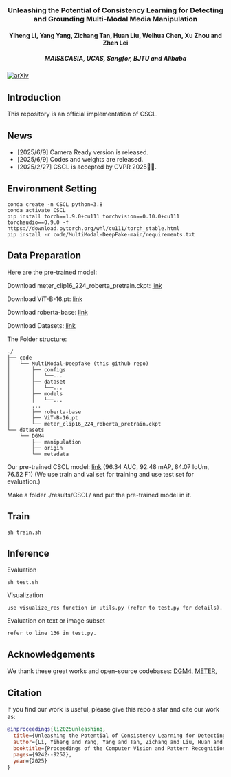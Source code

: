 <div align="center">
<!-- <h1>RCTrans</h1> -->
<h3> Unleashing the Potential of Consistency Learning for Detecting and Grounding Multi-Modal Media Manipulation</h3>
<h4>Yiheng Li, Yang Yang, Zichang Tan, Huan Liu, Weihua Chen, Xu Zhou and Zhen Lei<h4>
<h5>MAIS&CASIA, UCAS, Sangfor, BJTU and Alibaba<h5>
</div>

[![arXiv](https://img.shields.io/badge/arXiv-Paper-<COLOR>.svg)](https://arxiv.org/abs/2506.05890)

## Introduction

This repository is an official implementation of CSCL.

## News
- [2025/6/9] Camera Ready version is released.
- [2025/6/9] Codes and weights are released.
- [2025/2/27] CSCL is accepted by CVPR 2025🎉🎉.

## Environment Setting
```
conda create -n CSCL python=3.8
conda activate CSCL
pip install torch==1.9.0+cu111 torchvision==0.10.0+cu111 torchaudio==0.9.0 -f https://download.pytorch.org/whl/cu111/torch_stable.html
pip install -r code/MultiModal-DeepFake-main/requirements.txt
```
## Data Preparation
Here are the pre-trained model:

  Download meter_clip16_224_roberta_pretrain.ckpt: [link](https://drive.usercontent.google.com/download?id=1x4qm2rlYKxpYF3F_xI5ZKurTtFnndq3l&export=download&authuser=0&confirm=t&uuid=9356ef04-1b7b-444c-80be-4bf21fab8bda&at=AIrpjvOLjj-J08OdrxQf_rCxV7Zp:1739190851890)
  
  Download ViT-B-16.pt: [link](https://drive.usercontent.google.com/download?id=1GL3kOw-lmbD5abJCaaktLrODqxMllpd6&export=download&authuser=0&confirm=t&uuid=5a286816-fa87-4fd0-a75d-825ec03966e4&at=AIrpjvMiXdIVW3BRne33Y_-pvh1D:1739190843518)
  
  Download roberta-base: [link](https://huggingface.co/FacebookAI/roberta-base/tree/main)

Download Datasets: [link](https://huggingface.co/datasets/rshaojimmy/DGM4)

The Folder structure:
```
./
├── code
│   └── MultiModal-Deepfake (this github repo)
│       ├── configs
│       │   └──...
│       ├── dataset
│       │   └──...
│       ├── models
│       │   └──...
│       ...
│       ├── roberta-base
│       ├── ViT-B-16.pt
│       └── meter_clip16_224_roberta_pretrain.ckpt
└── datasets
    └── DGM4
        ├── manipulation
        ├── origin
        └── metadata
```

Our pre-trained CSCL model: [link](https://drive.usercontent.google.com/download?id=1ZW4akTzcB9QjsS6FcX4zQ5l2YOjl7zNy&export=download&authuser=0&confirm=t&uuid=e8e37fa5-46fd-48bb-be4b-be765ca86059&at=AIrpjvM1Jjby7_AjinIBFS9d61TL:1739189602615) (96.34 AUC, 92.48 mAP, 84.07 IoUm, 76.62 F1) (We use train and val set for training and use test set for evaluation.)

Make a folder ./results/CSCL/ and put the pre-trained model in it.

## Train
```
sh train.sh
```
## Inference

Evaluation
```
sh test.sh
```
Visualization
```
use visualize_res function in utils.py (refer to test.py for details).
```
Evaluation on text or image subset
```
refer to line 136 in test.py.
```
## Acknowledgements
We thank these great works and open-source codebases:
[DGM4](https://github.com/rshaojimmy/MultiModal-DeepFake?tab=readme-ov-file), [METER](https://github.com/zdou0830/METER),

## Citation
If you find our work is useful, please give this repo a star and cite our work as:
```bibtex
@inproceedings{li2025unleashing,
  title={Unleashing the Potential of Consistency Learning for Detecting and Grounding Multi-Modal Media Manipulation},
  author={Li, Yiheng and Yang, Yang and Tan, Zichang and Liu, Huan and Chen, Weihua and Zhou, Xu and Lei, Zhen},
  booktitle={Proceedings of the Computer Vision and Pattern Recognition Conference},
  pages={9242--9252},
  year={2025}
}
```
